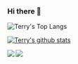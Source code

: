 ### Hi there 👋

<!--
**yaoxinghuo/yaoxinghuo** is a ✨ _special_ ✨ repository because its `README.md` (this file) appears on your GitHub profile.

Here are some ideas to get you started:

- 🔭 I’m currently working on ...
- 🌱 I’m currently learning ...
- 👯 I’m looking to collaborate on ...
- 🤔 I’m looking for help with ...
- 💬 Ask me about ...
- 📫 How to reach me: ...
- 😄 Pronouns: ...
- ⚡ Fun fact: ...
-->
![Terry's Top Langs](https://github-readme-stats.vercel.app/api/top-langs/?username=yaoxinghuo&theme=tokyonight&layout=compact)

[![Terry's github stats](https://github-readme-stats.vercel.app/api?username=yaoxinghuo&theme=tokyonight)](https://github.com/anuraghazra/github-readme-stats)

<a href="https://github.com/yaoxinghuo/Quview">
  <!-- Change the `github-readme-stats.anuraghazra1.vercel.app` to `github-readme-stats.vercel.app`  -->
  <img align="left" src="https://github-readme-stats.anuraghazra1.vercel.app/api/pin/?username=yaoxinghuo&repo=Quview&theme=tokyonight" />
</a>
 
<a href="https://github.com/yaoxinghuo/alfred-jumpdesktop-workflow">
  <!-- Change the `github-readme-stats.anuraghazra1.vercel.app` to `github-readme-stats.vercel.app`  -->
  <img align="left" src="https://github-readme-stats.anuraghazra1.vercel.app/api/pin/?username=yaoxinghuo&repo=alfred-jumpdesktop-workflow&theme=tokyonight" />
</a>
